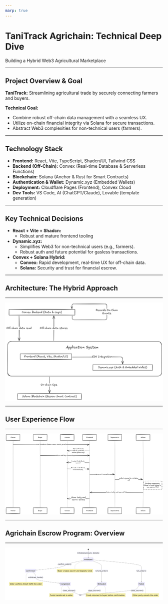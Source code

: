 ```yaml
---
marp: true
---
```


<!--
-->

# **TaniTrack Agrichain: Technical Deep Dive**

Building a Hybrid Web3 Agricultural Marketplace

---

## Project Overview & Goal

**TaniTrack:** Streamlining agricultural trade by securely connecting farmers and buyers.

**Technical Goal:**

- Combine robust off-chain data management with a seamless UX.
- Utilize on-chain financial integrity via Solana for secure transactions.
- Abstract Web3 complexities for non-technical users (farmers).

---

## Technology Stack

- **Frontend:** React, Vite, TypeScript, Shadcn/UI, Tailwind CSS
- **Backend (Off-Chain):** Convex (Real-time Database & Serverless Functions)
- **Blockchain:** Solana (Anchor & Rust for Smart Contracts)
- **Authentication & Wallet:** Dynamic.xyz (Embedded Wallets)
- **Deployment:** Cloudflare Pages (Frontend), Convex Cloud
- **Dev Tools:** VS Code, AI (ChatGPT/Claude), Lovable (template generation)

---

## Key Technical Decisions

- **React + Vite + Shadcn:**
  - Robust and mature frontend tooling
- **Dynamic.xyz:**
  - Simplifies Web3 for non-technical users (e.g., farmers).
  - Robust auth and future potential for gasless transactions.
- **Convex + Solana Hybrid:**
  - **Convex:** Rapid development, real-time UX for off-chain data.
  - **Solana:** Security and trust for financial escrow.

---

## Architecture: The Hybrid Approach

---

![bg 80%](./tech-slides-images/architecture-overview.png)

<!--
TaniTrack separates concerns for optimal performance, user experience, and security.
- **Convex:** Manages application data, user profiles, listings, off-chain order states.
- **Dynamic.xyz:** Simplifies auth & provides embedded Solana wallets.
- **Solana:** Secures financial transactions via an escrow smart contract.

-->

---

## User Experience Flow

---

![bg 95%](./tech-slides-images/frontend-backend-solana.png)

<!--

The system we build create a seamless experience for users, abstracting the complexities of Web3 while ensuring security and trust in transactions.
The user will use the app through the frontend, which will communicate with the backend (Convex) to get the data and then use the Solana blockchain to make the transactions.
-->

---

## Agrichain Escrow Program: Overview

---

![bg 95%](./tech-slides-images/escrow-states.png)

<!--

The Solana Escrow Program is a smart contract that facilitates the secure exchange of assets between a buyer and a seller. It ensures that the buyer's funds are held in escrow until the seller fulfills their part of the agreement. -->
